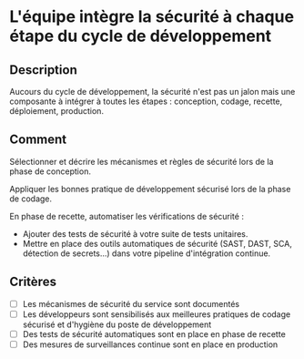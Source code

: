 # L'équipe intègre la sécurité à chaque étape du cycle de développement

## Description

Aucours du cycle de développement, la sécurité n'est pas un jalon mais une
composante à intégrer à toutes les étapes : conception, codage, recette,
déploiement, production.

## Comment

Sélectionner et décrire les mécanismes et règles de sécurité lors de la phase
de conception.

Appliquer les bonnes pratique de développement sécurisé lors de la phase de
codage.

En phase de recette, automatiser les vérifications de sécurité :

- Ajouter des tests de sécurité à votre suite de tests unitaires.
- Mettre en place des outils automatiques de sécurité (SAST, DAST, SCA,
 détection de secrets...) dans votre pipeline d'intégration continue.

## Critères

- [ ] Les mécanismes de sécurité du service sont documentés
- [ ] Les développeurs sont sensibilisés aux meilleures pratiques de codage
sécurisé et d'hygiène du poste de développement
- [ ] Des tests de sécurité automatiques sont en place en phase de recette
- [ ] Des mesures de surveillances continue sont en place en production
